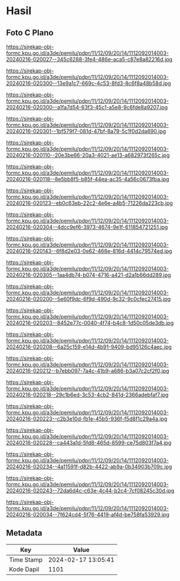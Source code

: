 # Hasil

## Foto C Plano

https://sirekap-obj-formc.kpu.go.id/a3de/pemilu/pdpr/11/12/09/20/14/1112092014003-20240216-020027--345c6288-3fe4-486e-aca5-c87e8a82216d.jpg

https://sirekap-obj-formc.kpu.go.id/a3de/pemilu/pdpr/11/12/09/20/14/1112092014003-20240216-020300--13e9a1c7-669c-4c53-8fd3-8c6f8a48b58d.jpg

https://sirekap-obj-formc.kpu.go.id/a3de/pemilu/pdpr/11/12/09/20/14/1112092014003-20240216-020300--a1fa7d54-63f3-45c1-a5e8-9c6fde8a9207.jpg

https://sirekap-obj-formc.kpu.go.id/a3de/pemilu/pdpr/11/12/09/20/14/1112092014003-20240216-020301--1bf579f7-081d-47bf-8a79-5c1f0d2da690.jpg

https://sirekap-obj-formc.kpu.go.id/a3de/pemilu/pdpr/11/12/09/20/14/1112092014003-20240216-020110--20e3be66-20a3-4021-ae13-a682973f265c.jpg

https://sirekap-obj-formc.kpu.go.id/a3de/pemilu/pdpr/11/12/09/20/14/1112092014003-20240216-020118--8e5bb8f5-b85f-44ea-ac35-4a56c0673fba.jpg

https://sirekap-obj-formc.kpu.go.id/a3de/pemilu/pdpr/11/12/09/20/14/1112092014003-20240216-020123--eb0c63eb-22c2-4e6e-a4b5-71226da223cb.jpg

https://sirekap-obj-formc.kpu.go.id/a3de/pemilu/pdpr/11/12/09/20/14/1112092014003-20240216-020304--4dcc9ef6-3973-4674-9e1f-611854721251.jpg

https://sirekap-obj-formc.kpu.go.id/a3de/pemilu/pdpr/11/12/09/20/14/1112092014003-20240216-020143--6f8d2e03-0e62-468e-816d-4414c79574ed.jpg

https://sirekap-obj-formc.kpu.go.id/a3de/pemilu/pdpr/11/12/09/20/14/1112092014003-20240216-020305--1aa4db74-b074-4716-a421-d2a1b66dd289.jpg

https://sirekap-obj-formc.kpu.go.id/a3de/pemilu/pdpr/11/12/09/20/14/1112092014003-20240216-020200--5e60f9dc-6f9d-490d-9c32-9c0cfec27415.jpg

https://sirekap-obj-formc.kpu.go.id/a3de/pemilu/pdpr/11/12/09/20/14/1112092014003-20240216-020203--8452e77c-0040-4f74-b4c8-1d50c05de3db.jpg

https://sirekap-obj-formc.kpu.go.id/a3de/pemilu/pdpr/11/12/09/20/14/1112092014003-20240216-020208--6a25c159-e14d-4b91-9409-bd95126c4aec.jpg

https://sirekap-obj-formc.kpu.go.id/a3de/pemilu/pdpr/11/12/09/20/14/1112092014003-20240216-020212--b7ebb097-7a4c-41b9-a686-b3a07c2cf2f0.jpg

https://sirekap-obj-formc.kpu.go.id/a3de/pemilu/pdpr/11/12/09/20/14/1112092014003-20240216-020218--29c1b6ed-3c53-4cb2-841d-2366adebfaf7.jpg

https://sirekap-obj-formc.kpu.go.id/a3de/pemilu/pdpr/11/12/09/20/14/1112092014003-20240216-020223--c2b3e10d-fb1e-45b5-936f-f5d8f1c29a4a.jpg

https://sirekap-obj-formc.kpu.go.id/a3de/pemilu/pdpr/11/12/09/20/14/1112092014003-20240216-020228--ca443a1d-5fd8-465d-8599-ce75d803f7a4.jpg

https://sirekap-obj-formc.kpu.go.id/a3de/pemilu/pdpr/11/12/09/20/14/1112092014003-20240216-020234--4a11591f-d82b-4422-ab9a-0b34903b709c.jpg

https://sirekap-obj-formc.kpu.go.id/a3de/pemilu/pdpr/11/12/09/20/14/1112092014003-20240216-020243--72da6d4c-c63e-4c44-b2c4-7cf08245c30d.jpg

https://sirekap-obj-formc.kpu.go.id/a3de/pemilu/pdpr/11/12/09/20/14/1112092014003-20240216-020034--7f624cd4-5f76-4419-af4d-be758fa53929.jpg


## Metadata

| Key        | Value               |
| ---------- | ------------------- |
| Time Stamp | 2024-02-17 13:05:41 |
| Kode Dapil | 1101                |



